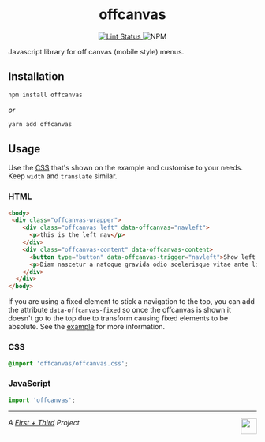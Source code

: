 <h1 align="center">offcanvas</h1>

<p align="center">
  <a href="https://github.com/firstandthird/offcanvas/actions">
    <img src="https://img.shields.io/github/workflow/status/firstandthird/offcanvas/Lint/master?label=Lint&style=for-the-badge" alt="Lint Status"/>
  </a>
  <img src="https://img.shields.io/npm/v/offcanvas.svg?label=npm&style=for-the-badge" alt="NPM" />
</p>

Javascript library for off canvas (mobile style) menus.

## Installation

```sh
npm install offcanvas
```

_or_

```sh
yarn add offcanvas
```

## Usage

Use the [CSS](example/offcanvas.css) that's shown on the example and customise to your needs. Keep `width` and `translate` similar.

### HTML

```html
<body>
 <div class="offcanvas-wrapper">
    <div class="offcanvas left" data-offcanvas="navleft">
      <p>this is the left nav</p>
    </div>
    <div class="offcanvas-content" data-offcanvas-content>
      <button type="button" data-offcanvas-trigger="navleft">Show left nav</button>
      <p>Diam nascetur a natoque gravida odio scelerisque vitae ante ligula est cum convallis ullamcorper suspendisse magnis rutrum dignissim. Lorem a amet faucibus suscipit suspendisse ultrices adipiscing vestibulum morbi nibh habitasse gravida orci condimentum magnis eleifend condimentum leo a quisque condimentum phasellus eros accumsan. Vestibulum ut vestibulum a tempor adipiscing nec fringilla semper purus nisl rhoncus a bibendum a at condimentum. Gravida facilisi cras vivamus et class habitant lacinia ridiculus laoreet parturient sapien pulvinar dui parturient sociis dis augue litora himenaeos ante. Ante nunc a augue nam ullamcorper nulla tortor et rhoncus non scelerisque adipiscing himenaeos a ullamcorper parturient vivamus donec vestibulum vel potenti ultrices diam leo ac a dignissim. A pharetra sagittis vestibulum a condimentum aliquam tristique tincidunt ad lacinia a quisque non a ante.</p>
    </div>
  </div>
</body>
```

If you are using a fixed element to stick a navigation to the top, you can add the attribute `data-offcanvas-fixed` so once the offcanvas is shown it doesn't go to the top due to transform causing fixed elements to be absolute. See the [example](example/index.html) for more information.

### CSS

```css
@import 'offcanvas/offcanvas.css';
```
### JavaScript

```js
import 'offcanvas';
```

---

<a href="https://firstandthird.com"><img src="https://firstandthird.com/_static/ui/images/safari-pinned-tab-62813db097.svg" height="32" width="32" align="right"></a>

_A [First + Third](https://firstandthird.com) Project_
